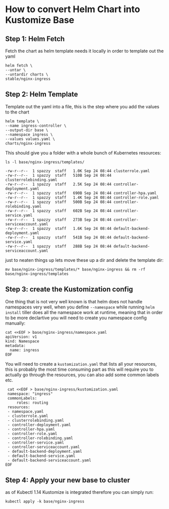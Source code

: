 # How to convert Helm Chart into Kustomize Base

## Step 1: Helm Fetch

Fetch the chart as helm template needs it locally in order to template out the yaml

```
helm fetch \
--untar \
--untardir charts \
stable/nginx-ingress
```


## Step 2: Helm Template

Template out the yaml into a file, this is the step where you add the values to the chart

```
helm template \
--name ingress-controller \
--output-dir base \
--namespace ingress \
--values values.yaml \
charts/nginx-ingress
```

This should give you a folder with a whole bunch of Kubernetes resources:

```
ls -l base/nginx-ingress/templates/

-rw-r--r--  1 spazzy  staff   1.0K Sep 24 08:44 clusterrole.yaml
-rw-r--r--  1 spazzy  staff   510B Sep 24 08:44 clusterrolebinding.yaml
-rw-r--r--  1 spazzy  staff   2.5K Sep 24 08:44 controller-deployment.yaml
-rw-r--r--  1 spazzy  staff   690B Sep 24 08:44 controller-hpa.yaml
-rw-r--r--  1 spazzy  staff   1.4K Sep 24 08:44 controller-role.yaml
-rw-r--r--  1 spazzy  staff   500B Sep 24 08:44 controller-rolebinding.yaml
-rw-r--r--  1 spazzy  staff   602B Sep 24 08:44 controller-service.yaml
-rw-r--r--  1 spazzy  staff   273B Sep 24 08:44 controller-serviceaccount.yaml
-rw-r--r--  1 spazzy  staff   1.6K Sep 24 08:44 default-backend-deployment.yaml
-rw-r--r--  1 spazzy  staff   541B Sep 24 08:44 default-backend-service.yaml
-rw-r--r--  1 spazzy  staff   288B Sep 24 08:44 default-backend-serviceaccount.yaml
```

just to neaten things up lets move these up a dir and delete the template dir:

```
mv base/nginx-ingress/templates/* base/nginx-ingress && rm -rf base/nginx-ingress/templates
```

## Step 3: create the Kustomization config

One thing that is not very well known is that helm does not handle namespaces very well, when you define `--namespace` while running `helm install` tiller does all the namespace work at runtime, meaning that in order to be more declartive you will need to create you namespace config manually:

```
cat <<EOF > base/nginx-ingress/namespace.yaml
apiVersion: v1
kind: Namespace
metadata:
  name: ingress
EOF
```

You will need to create a `kustomization.yaml` that lists all your resources, this is probably the most time consuming part as this 
will require you to actually go through the resources, you can also add some common labels etc.

```
 cat <<EOF > base/nginx-ingress/kustomization.yaml
 namespace: "ingress"
 commonLabels:
     roles: routing
 resources:
 - namespace.yaml
 - clusterrole.yaml
 - clusterrolebinding.yaml
 - controller-deployment.yaml
 - controller-hpa.yaml
 - controller-role.yaml
 - controller-rolebinding.yaml
 - controller-service.yaml
 - controller-serviceaccount.yaml
 - default-backend-deployment.yaml
 - default-backend-service.yaml
 - default-backend-serviceaccount.yaml
EOF
```


## Step 4: Apply your new base to cluster

as of Kubectl 1.14 Kustomize is integrated therefore you can simply run:

```
kubectl apply -k base/nginx-ingress
```
